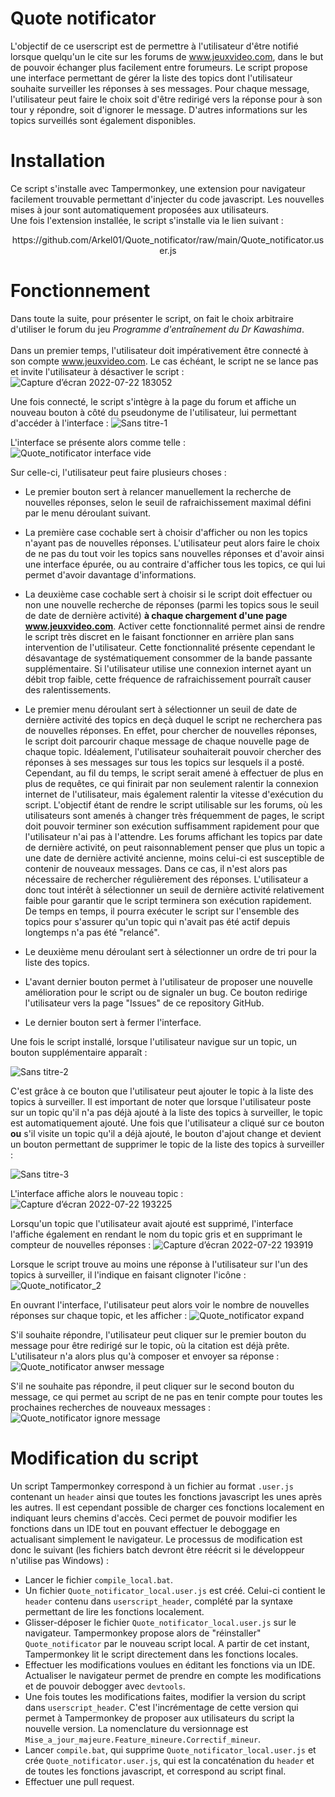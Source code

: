# Quote notificator
L'objectif de ce userscript est de permettre à l'utilisateur d'être notifié lorsque quelqu'un le cite sur les forums de www.jeuxvideo.com, dans le but
de pouvoir échanger plus facilement entre forumeurs. Le script propose une interface permettant de gérer la liste des topics dont l'utilisateur souhaite surveiller les réponses à ses messages. Pour chaque message,
l'utilisateur peut faire le choix soit d'être redirigé vers la réponse pour à son tour y répondre, soit d'ignorer le message. D'autres informations sur les topics surveillés
sont également disponibles.

# Installation

Ce script s'installe avec Tampermonkey, une extension pour navigateur facilement trouvable permettant d'injecter du code javascript. Les nouvelles mises à jour sont automatiquement proposées aux utilisateurs. <br />
Une fois l'extension installée, le script s'installe via le lien suivant :
<p align="center">
https://github.com/Arkel01/Quote_notificator/raw/main/Quote_notificator.user.js
</p>

# Fonctionnement
Dans toute la suite, pour présenter le script, on fait le choix arbitraire d'utiliser le forum du jeu *Programme d'entraînement du Dr Kawashima*. <br /> <br />
Dans un premier temps, l'utilisateur doit impérativement être connecté à son compte www.jeuxvideo.com. Le cas échéant, le script ne se lance pas et invite l'utilisateur
à désactiver le script :
![Capture d’écran 2022-07-22 183052](https://user-images.githubusercontent.com/14261356/180500326-0191c3ac-125a-402d-823c-4aac23a1659c.png)
<br />

Une fois connecté, le script s'intègre à la page du forum et affiche un nouveau bouton à côté du pseudonyme de l'utilisateur, lui permettant d'accéder à l'interface :
![Sans titre-1](https://user-images.githubusercontent.com/14261356/180500486-d69fadc1-2a8a-45f6-a28c-7d8245a7041e.png)

L'interface se présente alors comme telle : 
![Quote_notificator interface vide](https://user-images.githubusercontent.com/14261356/180518114-b32390d1-7c3e-4630-b79f-03a66dbfda60.gif)



Sur celle-ci, l'utilisateur peut faire plusieurs choses :

- Le premier bouton sert à relancer manuellement la recherche de nouvelles réponses, selon le seuil de rafraichissement maximal défini par le menu déroulant suivant.

- La première case cochable sert à choisir d'afficher ou non les topics n'ayant pas de nouvelles réponses. 
L'utilisateur peut alors faire le choix de ne pas du tout voir les topics sans nouvelles réponses et d'avoir ainsi une interface épurée, ou au contraire d'afficher
tous les topics, ce qui lui permet d'avoir davantage d'informations.

- La deuxième case cochable sert à choisir si le script doit effectuer ou non une nouvelle recherche de réponses (parmi les topics sous le seuil de date de dernière activité) **à chaque chargement d'une
page www.jeuxvideo.com**. Activer cette fonctionnalité permet ainsi de rendre le script très discret en le faisant fonctionner en arrière plan sans intervention de l'utilisateur.
Cette fonctionnalité présente cependant le désavantage de systématiquement consommer de la bande passante supplémentaire. Si l'utilisateur utilise
une connexion internet ayant un débit trop faible, cette fréquence de rafraichissement pourraît causer des ralentissements.

- Le premier menu déroulant sert à sélectionner un seuil de date de dernière activité des topics en deçà duquel le script ne recherchera pas de nouvelles réponses. En effet,
pour chercher de nouvelles réponses, le script doit parcourir chaque message de chaque nouvelle page de chaque topic. Idéalement, l'utilisateur souhaiterait pouvoir chercher des réponses
à ses messages sur tous les topics sur lesquels il a posté. Cependant, au fil du temps, le script serait amené à effectuer de plus en plus de requêtes,
ce qui finirait par non seulement ralentir la connexion internet de l'utilisateur, mais également ralentir la vitesse d'exécution du script. L'objectif étant de rendre le script utilisable
sur les forums, où les utilisateurs sont amenés à changer très fréquemment de pages, le script doit pouvoir terminer son exécution suffisamment rapidement pour que 
l'utilisateur n'ai pas à l'attendre. Les forums affichant les topics par date de dernière activité, on peut raisonnablement penser que plus un topic a une date de 
dernière activité ancienne, moins celui-ci est susceptible de contenir de nouveaux messages. Dans ce cas, il n'est
alors pas nécessaire de rechercher régulièrement des réponses. L'utilisateur a donc tout intérêt à sélectionner un seuil de dernière activité 
relativement faible pour garantir que le script terminera son exécution rapidement. De temps en temps, il pourra exécuter le script sur l'ensemble des topics 
pour s'assurer qu'un topic qui n'avait pas été actif depuis longtemps n'a pas été "relancé".

- Le deuxième menu déroulant sert à sélectionner un ordre de tri pour la liste des topics.

- L'avant dernier bouton permet à l'utilisateur de proposer une nouvelle amélioration pour le script ou de signaler un bug. Ce bouton redirige l'utilisateur
vers la page "Issues" de ce repository GitHub.

- Le dernier bouton sert à fermer l'interface.

Une fois le script installé, lorsque l'utilisateur navigue sur un topic, un bouton supplémentaire apparaît :

![Sans titre-2](https://user-images.githubusercontent.com/14261356/180500591-2cdcbfd7-0f12-48f4-8ca2-89961db9fa4b.png)


C'est grâce à ce bouton que l'utilisateur peut ajouter le topic à la liste des topics à surveiller. Il est important de noter que lorsque l'utilisateur poste sur un topic
qu'il n'a pas déjà ajouté à la liste des topics à surveiller, le topic est automatiquement ajouté. Une fois que l'utilisateur a cliqué sur ce bouton **ou** s'il visite un
topic qu'il a déjà ajouté, le bouton d'ajout change et devient un bouton permettant de supprimer le topic de la liste des topics à surveiller :

![Sans titre-3](https://user-images.githubusercontent.com/14261356/180500623-027d0c2c-6ce2-4359-8142-ff0753c2d46e.png)

L'interface affiche alors le nouveau topic :
![Capture d’écran 2022-07-22 193225](https://user-images.githubusercontent.com/14261356/180503165-f155fd27-13ce-4d35-946c-8a976126762a.png)


Lorsqu'un topic que l'utilisateur avait ajouté est supprimé, l'interface l'affiche également en rendant le nom du topic gris et en supprimant le compteur de nouvelles réponses :
![Capture d’écran 2022-07-22 193919](https://user-images.githubusercontent.com/14261356/180500810-3950d6d4-8ef3-491f-b670-2ddace8a5e9d.png)

Lorsque le script trouve au moins une réponse à l'utilisateur sur l'un des topics à surveiller, il l'indique en faisant clignoter l'icône : 
![Quote_notificator_2](https://user-images.githubusercontent.com/14261356/180497978-6c5e5375-906a-484d-bda1-42f26a97d129.gif)

En ouvrant l'interface, l'utilisateur peut alors voir le nombre de nouvelles réponses sur chaque topic, et les afficher :
![Quote_notificator expand](https://user-images.githubusercontent.com/14261356/180516677-ad01f175-f1d2-4a08-8da6-16298d3eea5c.gif)


S'il souhaite répondre, l'utilisateur peut cliquer sur le premier bouton du message pour être redirigé sur le topic, où la citation est déjà prête. L'utilisateur
n'a alors plus qu'à composer et envoyer sa réponse :
![Quote_notificator anwser message](https://user-images.githubusercontent.com/14261356/180515556-eb25906f-bcef-4d24-8d1e-efffc8d4f3d8.gif)


S'il ne souhaite pas répondre, il peut cliquer sur le second bouton du message, ce qui permet au script de ne pas en tenir compte pour toutes les prochaines
recherches de nouveaux messages :
![Quote_notificator ignore message](https://user-images.githubusercontent.com/14261356/180513537-87a5558b-70a2-40c3-acc3-742d19a33777.gif)


# Modification du script

Un script Tampermonkey correspond à un fichier au format <code>.user.js</code> contenant un <code>header</code> ainsi que toutes les fonctions javascript les unes après les autres.
Il est cependant possible de charger ces fonctions localement en indiquant leurs chemins d'accès. Ceci permet de pouvoir modifier les fonctions dans un IDE tout 
en pouvant effectuer le deboggage en actualisant simplement le navigateur. Le processus de modification est donc le suivant  (les fichiers batch devront être 
réécrit si le développeur n'utilise pas Windows) : 
- Lancer le fichier <code>compile_local.bat</code>.
- Un fichier <code>Quote_notificator_local.user.js</code> est créé. Celui-ci contient le <code>header</code> contenu dans <code>userscript_header</code>, complété par la syntaxe permettant de lire les fonctions
localement.
- Glisser-déposer le fichier <code>Quote_notificator_local.user.js</code> sur le navigateur. Tampermonkey propose alors de "réinstaller" <code>Quote_notificator</code>
par le nouveau script local. A partir de cet instant, Tampermonkey lit le script directement dans les fonctions locales.
- Effectuer les modifications voulues en éditant les fonctions via un IDE. Actualiser le navigateur permet de prendre en compte les modifications et de pouvoir debogger avec <code>devtools</code>.
- Une fois toutes les modifications faites, modifier la version du script dans <code>userscript_header</code>. C'est l'incrémentage de cette version qui permet à Tampermonkey de proposer
aux utilisateurs du script la nouvelle version. La nomenclature du versionnage est <code>Mise_a_jour_majeure.Feature_mineure.Correctif_mineur</code>.
- Lancer <code>compile.bat</code>, qui supprime <code>Quote_notificator_local.user.js</code> et crée <code>Quote_notificator.user.js</code>, qui 
est la concaténation du <code>header</code> et de toutes les fonctions javascript, et correspond au script final.
- Effectuer une pull request.

